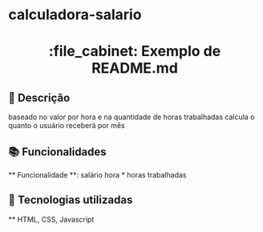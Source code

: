 # calculadora-salario
 
<h1 align="center">:file_cabinet: Exemplo de README.md</h1>

## 📝 Descrição
baseado no valor por hora e na quantidade de horas trabalhadas calcula o quanto o usuário receberá por mês

## 📚 Funcionalidades
** Funcionalidade **: salário hora * horas trabalhadas

## 🔨 Tecnologias utilizadas
** HTML, CSS, Javascript

